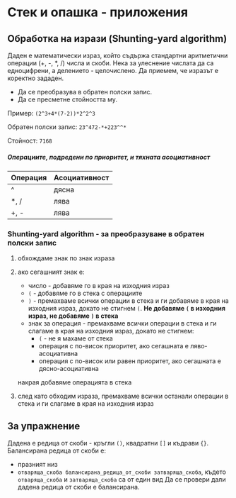 # Стек и опашка - приложения

## Обработка на изрази (Shunting-yard algorithm)

Даден е математически израз, който съдържа стандартни аритметични операции (+, -, *, /) числа и скоби. Нека за улеснение числата да са едноцифрени, а делението - целочислено. Да приемем, че изразът е коректно зададен.
- Да се преобразува в обратен полски запис.
- Да се пресметне стойността му.

Пример: 
`(2^3+4*(7-2))*2^2^3`

Обратен полски запис: `23^472-*+223^^*`

Стойност: `7168`

##### Операциите, подредени по приоритет, и тяхната асоциативност

| Операция | Асоциативност |
| -------- | ------------- |
|    ^     |     дясна     |
|   *, /   |     лява      |
|   +, -   |     лява      |

### Shunting-yard algorithm -  за преобразуване в обратен полски запис

1. обхождаме знак по знак израза
2. ако сегашният знак е:
    - число - добавяме го в края на изходния израз
    - `(` - добавяме го в стека с операциите
    - `)` - премахваме всички операции в стека и ги добавяме в края на изходния израз, докато не стигнем `(`. **Нe добавяме `(` в изходния израз, не добавяме `)` в стека**
    - знак за операция - премахваме всички операции в стека и ги слагаме в края на изходния израз, докато не стигнем:
        - `(` - не я махаме от стека
        - операция с по-висок приоритет, ако сегашната е ляво-асоциативна
        - операция с по-висок или равен приоритет, ако сегашната е дясно-асоциативна
            
    накрая добавяме операцията в стека
3. след като обходим израза, премахваме всички останали операции в стека и ги слагаме в края на изходния израз


## За упражнение
Дадена е редица от скоби - кръгли `()`, квадратни `[]` и къдрави `{}`. Балансирана редица от скоби е:
- празният низ
- `отваряща_скоба балансирана_редица_от_скоби затваряща_скоба`, където `отваряща_скоба` и `затваряща_скоба` са от един вид
Да се провери дали дадена редица от скоби е балансирана. 
